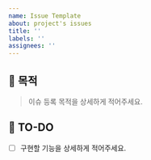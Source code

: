 ```yaml
---
name: Issue Template
about: project's issues
title: ''
labels: ''
assignees: ''
---
```


## 🤔 목적

> 이슈 등록 목적을 상세하게 적어주세요.

## 📝 TO-DO

- [ ] 구현할 기능을 상세하게 적어주세요.
